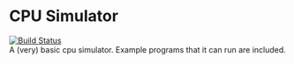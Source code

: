 # CPU Simulator

[![Build Status](https://travis-ci.com/asd1o1/cpu-simulator.svg?branch=master)](https://travis-ci.com/asd1o1/cpu-simulator)  
A (very) basic cpu simulator. Example programs that it can run are included.
